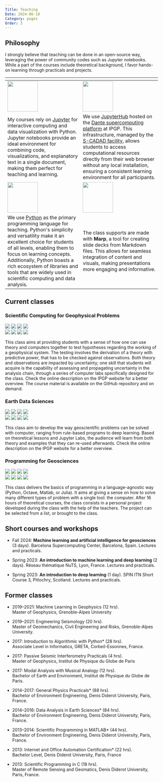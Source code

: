 ```yaml
---
Title: Teaching
Date: 2024-06-10
Category: pages
Order: 3
---
```


## Philosophy

I strongly believe that teaching can be done in an open-source way, leveraging the power of community codes such as Jupyter notebooks. 
While a part of the courses include theoretical background, I favor hands-on learning through practicals and projects. 

| <div widt=1000></div> | <div widt=1000></div> |
|-|-|
| <img width=100 src="https://upload.wikimedia.org/wikipedia/commons/thumb/3/38/Jupyter_logo.svg/414px-Jupyter_logo.svg.png" /> | <img width=100 src="https://pbs.twimg.com/profile_images/1517073854698557440/RUCHHrAC.png" /> |
| My courses rely on [Jupyter](https://jupyter.org) for interactive computing and data visualization with Python. Jupyter notebooks provide an ideal environment for combining code, visualizations, and explanatory text in a single document, making them perfect for teaching and learning. | We use [JupyterHub](https://jupyterhub.readthedocs.io/en/stable/) hosted on the [Dante supercomputing platform](https://www.ipgp.fr/en/research/research-platforms/dante/) at IPGP. This infrastructure, managed by the [S-CADAD facility](https://www.ipgp.fr/la-recherche/services-communs/s-capad/), allows students to access computational resources directly from their web browser without any local installation, ensuring a consistent learning environment for all participants. | 
| <img width=100 src="https://upload.wikimedia.org/wikipedia/commons/c/c3/Python-logo-notext.svg"/> | <img width=100 src="https://avatars.githubusercontent.com/u/20685754?s=280&v=4" /> | 
| We use [Python](https://www.python.org/) as the primary programming language for teaching. Python's simplicity and versatility make it an excellent choice for students of all levels, enabling them to focus on learning concepts. Additionally, Python boasts a rich ecosystem of libraries and tools that are widely used in scientific computing and data analysis. | The class supports are made with **Marp**, a tool for creating slide decks from Markdown files. This allows for seamless integration of content and visuals, making presentations more engaging and informative. | 

## Current classes

### Scientific Computing for Geophysical Problems 

![](https://img.shields.io/badge/Language-English-blue) ![](https://img.shields.io/badge/Duration-50%20hours-blue) ![](https://img.shields.io/badge/Level-Master-blue) ![](https://img.shields.io/badge/Manager-Alexandre%20Fournier-blue) <br> ![](https://img.shields.io/badge/Seismology-white) ![](https://img.shields.io/badge/Computational%20Science-white) ![](https://img.shields.io/badge/Python-white) ![](https://img.shields.io/badge/Jupyter%20Notebooks-white)

This class aims at providing students with a sense of how one can use theory and computers together to test hypotheses regarding the working of a geophysical system. The testing involves the derivation of a theory with predictive power, that has to be checked against observations. Both theory and observations are impacted by uncertainty; one skill that students will acquire is the capability of assessing and propagating uncertainty in the analysis chain, through a series of computer labs specifically designed for the class. Check the online description on the IPGP website for a better overview. The course material is available on the GitHub repository and on demand.

### Earth Data Sciences

![](https://img.shields.io/badge/Language-English-blue) ![](https://img.shields.io/badge/Duration-24%20hours-blue) ![](https://img.shields.io/badge/Level-Master-blue) ![](https://img.shields.io/badge/Manager-Léonard%20Seydoux-blue) <br> ![](https://img.shields.io/badge/Geosciences-white) ![](https://img.shields.io/badge/Data%20Science-white) ![](https://img.shields.io/badge/Machine--learning-white) ![](https://img.shields.io/badge/Jupyter%20Notebooks-white) 

This class aim to develop the way geoscientific problems can be solved with computer, ranging from rule-based programs to deep learning. Based on theoretical lessons and Jupyter Labs, the audience will learn from both theory and examples that they can re-used afterwards. Check the online description on the IPGP website for a better overview.


### Programming for Geosciences

![](https://img.shields.io/badge/Language-French-blue) ![](https://img.shields.io/badge/Duration-32%20hours-blue) ![](https://img.shields.io/badge/Level-Bachelor-blue) ![](https://img.shields.io/badge/Manager-Éric%20Gayer-blue) <br> ![](https://img.shields.io/badge/Geosciences-white) ![](https://img.shields.io/badge/Statistics-white) ![](https://img.shields.io/badge/Python-white) ![](https://img.shields.io/badge/Jupyter%20Notebooks-white) 

This class delivers the basics of programming in a language-agnostic way (Python, Octave, Matlab, or Julia). It aims at giving a sense on how to solve many different types of problem with a single tool: the computer. After 16 hours of theoretical courses, the class consists in a personal project developed during the class with the help of the teachers. The project can be selected from a list, or brought to the class.

## Short courses and workshops

- Fall 2024: **Machine learning and artificial intelligence for geosciences** (3 days). Barcelona Supercomputing Center, Barcelona, Spain. Lectures and practicals.

- Spring 2023: **An introduction to machine learning and deep learning** (2 days). Réseau thématique NuTS, Lyon, France. Lectures and practicals.

- Spring 2023: **An introduction to deep learning** (1 day). SPIN ITN Short Course 3, Pitlochry, Scotland. Lectures and practicals.

## Former classes

- 2019–2021: Machine Learning in Geophysics (12 hrs). <br>
Master of Geophysics, Grenoble-Alpes University

- 2019–2021: Engineering Seismology (20 hrs). <br>
Master of Geomechanics, Civil Engineering and Risks, Grenoble-Alpes University.
- 2017: Introduction to Algorithmic with Python* (28 hrs). <br>
Associate Level in Informatics, GRETA, Corbeil-Essonnes, France.
- 2017: Passive Seismic Interferometry Practicals (4 hrs). <br>
Master of Geophysics, Institut de Physique du Globe de Paris
- 2017: Modal Analysis with Musical Analogy (12 hrs). <br>
Bachelor of Earth and Environment, Institut de Physique du Globe de Paris.
- 2014–2017: General Physics Practicals* (88 hrs). <br>
Bachelor of Environment Engineering, Denis Diderot University, Paris, France.
- 2014–2016: Data Analysis in Earth Sciences* (84 hrs). <br>
Bachelor of Environment Engineering, Denis Diderot University, Paris, France.
- 2013–2014: Scientific Programming in MATLAB* (44 hrs). <br>
Bachelor of Environment Engineering, Denis Diderot University, Paris, France.
- 2013: Internet and Office Automation Certification* (22 hrs). <br>
Bachelor Level, Denis Diderot University, Paris, France
- 2013: Scientific Programming in C (18 hrs). <br>
Master of Remote Sensing and Geomatics, Denis Diderot University, Paris, France.